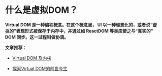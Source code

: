 # 什么是虚拟DOM？

**Virtual DOM 是一种编程概念。在这个概念里， UI 以一种理想化的，或者说“虚拟的”表现形式被保存于内存中，并通过如 ReactDOM 等类库使之与“真实的” DOM 同步。这一过程叫做协调。**

**文章推荐：**

- [Virtual DOM 及内核](https://zh-hans.reactjs.org/docs/faq-internals.html#___gatsby)

- [探索Virtual DOM的前世今生](https://zhuanlan.zhihu.com/p/35876032)